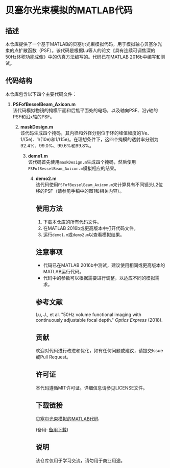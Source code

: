 # 贝塞尔光束模拟的MATLAB代码

## 描述

本仓库提供了一个基于MATLAB的贝塞尔光束模拟代码，用于模拟轴心贝塞尔光束的点扩散函数（PSF）。该代码是根据Lu等人的论文《具有连续可调焦深的50Hz体积功能成像》中的仿真方法编写的。代码已在MATLAB 2016b中编写和测试。

## 代码结构

本仓库包含以下四个主要代码文件：

1. **PSFofBesselBeam_Axicon.m**  
   该代码模拟物镜的掩模平面和后焦平面处的电场，以及轴向PSF、沿y轴的PSF和沿x轴的PSF。

   2. **maskDesign.m**  
      该代码生成四个掩码，其内径和外径分别位于环的峰值幅度的1/e、1/(5e)、1/(10e)和1/(15e)。在理想条件下，这四个掩模的透射率分别为92.4%、99.0%、99.6%和99.8%。

      3. **demo1.m**  
         该代码首先使用`maskDesign.m`生成四个掩码，然后使用`PSFofBesselBeam_Axicon.m`模拟相应的结果。

         4. **demo2.m**  
            该代码使用`PSFofBesselBeam_Axicon.m`来计算具有不同镜头L2位移的PSF（请参见手稿中的图1和相关内容）。

            ## 使用方法

            1. 下载本仓库的所有代码文件。
            2. 在MATLAB 2016b或更高版本中打开代码文件。
            3. 运行`demo1.m`或`demo2.m`以查看模拟结果。

            ## 注意事项

            - 代码已在MATLAB 2016b中测试，建议使用相同或更高版本的MATLAB运行代码。
            - 代码中的参数可以根据需要进行调整，以适应不同的模拟需求。

            ## 参考文献

            Lu, J., et al. "50Hz volume functional imaging with continuously adjustable focal depth." *Optics Express* (2018).

            ## 贡献

            欢迎对代码进行改进和优化，如有任何问题或建议，请提交Issue或Pull Request。

            ## 许可证

            本代码遵循MIT许可证。详细信息请参见LICENSE文件。

            ## 下载链接
            [贝塞尔光束模拟的MATLAB代码](https://pan.quark.cn/s/996aba4520a3) 

            (备用: [备用下载](https://pan.baidu.com/s/1NUVJ4wSm0FKSj0Mlyi4tfA?pwd=1234))

            ## 说明

            该仓库仅用于学习交流，请勿用于商业用途。
